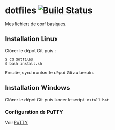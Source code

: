 dotfiles [![Build Status](https://secure.travis-ci.org/sroccaserra/dotfiles.png)](http://travis-ci.org/sroccaserra/dotfiles)
========

Mes fichiers de conf basiques.

Installation Linux
------------------

Clôner le dépot Git, puis :

    $ cd dotfiles
    $ bash install.sh

Ensuite, synchroniser le dépot Git au besoin.

Installation Windows
--------------------

Clôner le dépot Git, puis lancer le script `install.bat`.

### Configuration de PuTTY

Voir [PuTTY](https://github.com/sroccaserra/dotfiles/wiki/PuTTY)


